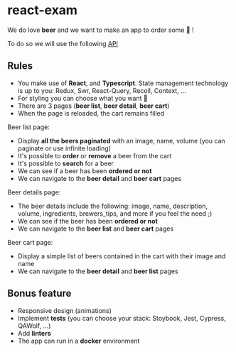 # react-exam

We do love __beer__ and we want to make an app to order some :beer: !

To do so we will use the following [API](https://punkapi.com/documentation/v2)

## Rules

- You make use of __React__, and __Typescript__. State management technology is up to you: Redux, Swr, React-Query, Recoil, Context, ...
- For styling you can choose what you want 🎨 
- There are 3 pages (__beer list__, __beer detail__, __beer cart__)
- When the page is reloaded, the cart remains filled

Beer list page:
- Display __all the beers paginated__ with an image, name, volume (you can paginate or use infinite loading)
- It's possible to __order__ or __remove__ a beer from the cart
- It's possible to __search__ for a beer
- We can see if a beer has been __ordered or not__
- We can navigate to the __beer detail__ and __beer cart__ pages

Beer details page:
- The beer details include the following: image, name, description, volume, ingredients, brewers_tips, and more if you feel the need ;)
- We can see if the beer has been __ordered or not__
- We can navigate to the __beer list__ and __beer cart__ pages

Beer cart page:
- Display a simple list of beers contained in the cart with their image and name
- We can navigate to the __beer detail__ and __beer list__ pages

## Bonus feature

- Responsive design (animations)
- Implement __tests__ (you can choose your stack: Stoybook, Jest, Cypress, QAWolf, ...)
- Add __linters__
- The app can run in a __docker__ environment
